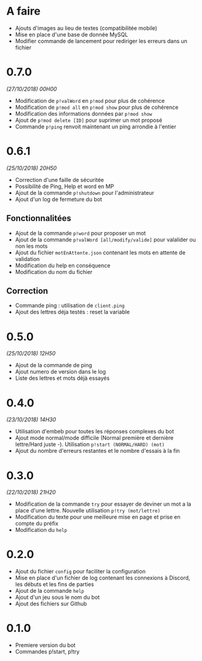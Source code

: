 # A faire
- Ajouts d'images au lieu de textes (compatibilitée mobile)
- Mise en place d'une base de donnée MySQL
- Modifier commande de lancement pour rediriger les erreurs dans un fichier

# 0.7.0
*(27/10/2018) 00H00*
- Modification de `p!valWord` en `p!mod` pour plus de cohérence
- Modification de `p!mod all` en `p!mod show` pour plus de cohérence
- Modification des informations données par `p!mod show`
- Ajout de `p!mod delete [ID]` pour suprimer un mot proposé
- Commande `p!ping` renvoit maintenant un ping arrondie à l'entier

# 0.6.1
*(25/10/2018) 20H50*
- Correction d'une faille de sécuritée
- Possibilité de Ping, Help et word en MP
- Ajout de la commande `p!shutdown` pour l'administrateur
- Ajout d'un log de fermeture du bot

## Fonctionnalitées
- Ajout de la commande `p!word` pour proposer un mot
- Ajout de la commande `p!valWord [all/modify/valide]` pour valalider ou non les mots
- Ajout du fichier `motEnAttente.json` contenant les mots en attente de validation
- Modification du help en conséquence
- Modification du nom du fichier

## Correction
- Commande ping : utilisation de `client.ping`
- Ajout des lettres déja testés : reset la variable

# 0.5.0
*(25/10/2018) 12H50*
- Ajout de la commande de ping
- Ajout numero de version dans le log
- Liste des lettres et mots déjà essayés

# 0.4.0
*(23/10/2018) 14H30*
- Utilisation d'embeb pour toutes les réponses complexes du bot
- Ajout mode normal/mode difficile (Normal première et dernière lettre/Hard juste -). Utilisation `p!start (NORMAL/HARD) (mot)`
- Ajout du nombre d'erreurs restantes et le nombre d'essais à la fin

# 0.3.0
*(22/10/2018) 21H20*
- Modification de la commande `try` pour essayer de deviner un mot a la place d'une lettre. Nouvelle utilisation `p!try (mot/lettre)`
- Modification du texte pour une meilleure mise en page et prise en compte du préfix
- Modification du `help`

# 0.2.0
- Ajout du fichier `config` pour faciliter la configuration
- Mise en place d'un fichier de log contenant les connexions à Discord, les débuts et les fins de parties
- Ajout de la commande `help`
- Ajout d'un jeu sous le nom du bot
- Ajout des fichiers sur Github

# 0.1.0
- Premiere version du bot
- Commandes p!start, p!try
